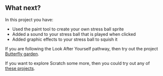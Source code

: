 ## What next?

In this project you have:
+ Used the paint tool to create your own stress ball sprite
+ Added a sound to your stress ball that is played when clicked
+ Added graphic effects to your stress ball to squish it

If you are following the Look After Yourself pathway, then try out the project [Butterfly garden](https://projects.raspberrypi.org/en/projects/butterfly-garden).

If you want to explore Scratch some more, then you could try out any of [these projects](https://projects.raspberrypi.org/en/projects?software%5B%5D=scratch).

